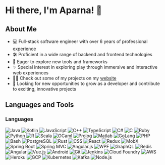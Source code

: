 # Hi there, I'm Aparna! 👋

## About Me

- 💻 Full-stack software engineer with over 6 years of professional experience
- 🛠 Proficient in a wide range of backend and frontend technologies
- 🌟 Eager to explore new tools and frameworks
- ✨ Special interest in exploring play through immersive and interactive web experiences
- 👩‍💻 Check out some of my projects on my [website](https://cranberrymuffin.github.io/)
- 🚀 Looking for new opportunities to grow as a developer and contribute to exciting, innovative projects

## Languages and Tools

### Languages
![Java](https://img.shields.io/badge/-Java-007396?style=flat-square&logo=java&logoColor=white)
![Kotlin](https://img.shields.io/badge/-Kotlin-0095D5?style=flat-square&logo=kotlin&logoColor=white)
![JavaScript](https://img.shields.io/badge/-JavaScript-F7DF1E?style=flat-square&logo=javascript&logoColor=black)
![C++](https://img.shields.io/badge/-C++-00599C?style=flat-square&logo=c%2B%2B&logoColor=white)
![TypeScript](https://img.shields.io/badge/-TypeScript-007ACC?style=flat-square&logo=typescript&logoColor=white)
![C#](https://img.shields.io/badge/-C%23-239120?style=flat-square&logo=c-sharp&logoColor=white)
![C](https://img.shields.io/badge/-C-A8B9CC?style=flat-square&logo=c&logoColor=black)
![Ruby](https://img.shields.io/badge/-Ruby-CC342D?style=flat-square&logo=ruby&logoColor=white)
![Python](https://img.shields.io/badge/-Python-3776AB?style=flat-square&logo=python&logoColor=white)
![R](https://img.shields.io/badge/-R-276DC3?style=flat-square&logo=r&logoColor=white)
![Scala](https://img.shields.io/badge/-Scala-DC322F?style=flat-square&logo=scala&logoColor=white)
![OCaml](https://img.shields.io/badge/-OCaml-EC6813?style=flat-square&logo=ocaml&logoColor=white)
![Prolog](https://img.shields.io/badge/-Prolog-000000?style=flat-square&logo=prolog&logoColor=white)
![Matlab](https://img.shields.io/badge/-Matlab-0076A8?style=flat-square&logo=mathworks&logoColor=white)
![GoLang](https://img.shields.io/badge/-GoLang-00ADD8?style=flat-square&logo=go&logoColor=white)
![PHP](https://img.shields.io/badge/-PHP-777BB4?style=flat-square&logo=php&logoColor=white)
![Bash](https://img.shields.io/badge/-Bash-4EAA25?style=flat-square&logo=gnu-bash&logoColor=white)
![PostgreSQL](https://img.shields.io/badge/-PostgreSQL-336791?style=flat-square&logo=postgresql&logoColor=white)
![Rust](https://img.shields.io/badge/-Rust-000000?style=flat-square&logo=rust&logoColor=white)
![CSS](https://img.shields.io/badge/-CSS-1572B6?style=flat-square&logo=css3&logoColor=white)
![React](https://img.shields.io/badge/-React-61DAFB?style=flat-square&logo=react&logoColor=black)
![Redux](https://img.shields.io/badge/-Redux-764ABC?style=flat-square&logo=redux&logoColor=white)
![MobX](https://img.shields.io/badge/-MobX-FF9955?style=flat-square&logo=mobx&logoColor=white)
![Spring Boot](https://img.shields.io/badge/-Spring%20Boot-6DB33F?style=flat-square&logo=spring-boot&logoColor=white)
![Spring MVC](https://img.shields.io/badge/-Spring%20MVC-6DB33F?style=flat-square&logo=spring&logoColor=white)
![Angular.js](https://img.shields.io/badge/-Angular.js-E23237?style=flat-square&logo=angularjs&logoColor=white)
![WPF](https://img.shields.io/badge/-WPF-512BD4?style=flat-square&logo=wpf&logoColor=white)
![GraphQL](https://img.shields.io/badge/-GraphQL-E10098?style=flat-square&logo=graphql&logoColor=white)
![Redis](https://img.shields.io/badge/-Redis-DC382D?style=flat-square&logo=redis&logoColor=white)
![Angular](https://img.shields.io/badge/-Angular-DD0031?style=flat-square&logo=angular&logoColor=white)
![Vue.js](https://img.shields.io/badge/-Vue.js-4FC08D?style=flat-square&logo=vue.js&logoColor=white)
![Android](https://img.shields.io/badge/-Android-3DDC84?style=flat-square&logo=android&logoColor=white)
![Git](https://img.shields.io/badge/-Git-F05032?style=flat-square&logo=git&logoColor=white)
![Jenkins](https://img.shields.io/badge/-Jenkins-D24939?style=flat-square&logo=jenkins&logoColor=white)
![Cloud Foundry](https://img.shields.io/badge/-Cloud%20Foundry-1566A6?style=flat-square&logo=cloudfoundry&logoColor=white)
![AWS](https://img.shields.io/badge/-AWS-232F3E?style=flat-square&logo=amazon-aws&logoColor=white)
![Heroku](https://img.shields.io/badge/-Heroku-430098?style=flat-square&logo=heroku&logoColor=white)
![GCP](https://img.shields.io/badge/-GCP-4285F4?style=flat-square&logo=google-cloud&logoColor=white)
![Kubernetes](https://img.shields.io/badge/-Kubernetes-326CE5?style=flat-square&logo=kubernetes&logoColor=white)
![Kafka](https://img.shields.io/badge/-Kafka-231F20?style=flat-square&logo=apache-kafka&logoColor=white)
![Node.js](https://img.shields.io/badge/-Node.js-339933?style=flat-square&logo=node.js&logoColor=white)
